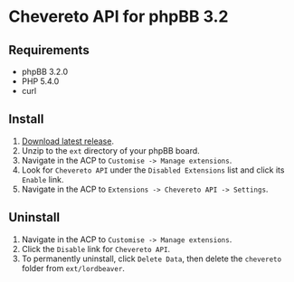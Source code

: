 # Chevereto API for phpBB 3.2

## Requirements
* phpBB 3.2.0
* PHP 5.4.0
* curl

## Install
1. [Download latest release](https://github.com/LordBeaver/phpbb_chevereto/releases).
2. Unzip to the `ext` directory of your phpBB board.
3. Navigate in the ACP to `Customise -> Manage extensions`.
4. Look for `Chevereto API` under the `Disabled Extensions` list and click its `Enable` link.
5. Navigate in the ACP to `Extensions -> Chevereto API -> Settings`.

## Uninstall
1. Navigate in the ACP to `Customise -> Manage extensions`.
2. Click the `Disable` link for `Chevereto API`.
3. To permanently uninstall, click `Delete Data`, then delete the `chevereto` folder from `ext/lordbeaver`.
